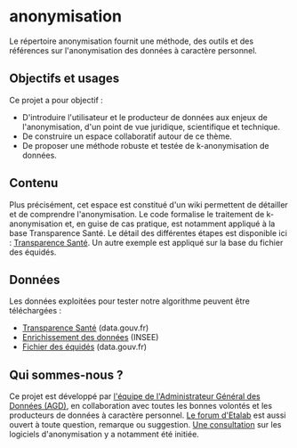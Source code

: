 # anonymisation

Le répertoire anonymisation fournit une méthode, des outils et des références sur l'anonymisation des données à caractère personnel.

## Objectifs et usages  

Ce projet  a pour objectif : 
+ D'introduire l'utilisateur et le producteur de données aux enjeux de l'anonymisation, d'un point de vue juridique, scientifique et technique.
+ De construire un espace collaboratif autour de ce thème.
+ De proposer une méthode robuste et testée de k-anonymisation de données.  

## Contenu  

Plus précisément, cet espace est constitué d'un wiki permettent de détailler et de comprendre l'anonymisation. 
Le code formalise le traitement de k-anonymisation et, en guise de cas pratique, est notamment appliqué à la base Transparence Santé. Le détail des différentes étapes est disponible ici : [Transparence Santé](https://github.com/SGMAP-AGD/anonymisation/wiki/Transparence-Sant%C3%A9).
Un autre exemple est appliqué sur la base du fichier des équidés.

## Données

Les données exploitées pour tester notre algorithme peuvent être téléchargées : 
* [Transparence Santé](https://www.data.gouv.fr/fr/datasets/transparence-sante-1/) (data.gouv.fr)
* [Enrichissement des données](http://www.insee.fr/fr/themes/detail.asp?reg_id=99&ref_id=equip-serv-medical-para) (INSEE)
* [Fichier des équidés](https://www.data.gouv.fr/fr/datasets/fichier-des-equides/) (data.gouv.fr)

## Qui sommes-nous ?
Ce projet est développé par [l'équipe de l'Administrateur Général des Données (AGD)](http://agd.data.gouv.fr/), en collaboration avec toutes les bonnes volontés et les producteurs de données à caractère personnel. [Le forum d'Etalab](https://forum.etalab.gouv.fr/) est aussi ouvert à toute question, remarque ou suggestion. [Une consultation](https://forum.etalab.gouv.fr/search?q=anonymisation) sur les logiciels d'anonymisation y a notamment été initiée.
